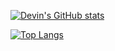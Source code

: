   

[![Devin's GitHub stats](https://github-readme-stats.vercel.app/api?username=devinpowers)](https://github.com/anuraghazra/github-readme-stats)

[![Top Langs](https://github-readme-stats.vercel.app/api/top-langs/?username=devinpowers)](https://github.com/anuraghazra/github-readme-stats)
